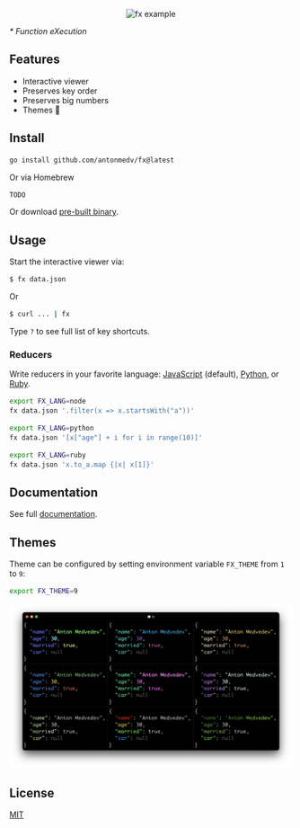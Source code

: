 <p align="center"><img src="https://medv.io/assets/fx.gif" width="562" alt="fx example"></p>

_* Function eXecution_

## Features

- Interactive viewer
- Preserves key order
- Preserves big numbers
- Themes 🎁

## Install

```bash
go install github.com/antonmedv/fx@latest
```

Or via Homebrew

```bash
TODO
```

Or download [pre-built binary](https://github.com/antonmedv/fx/releases).

## Usage

Start the interactive viewer via:

```bash
$ fx data.json
```

Or

```bash
$ curl ... | fx
```

Type `?` to see full list of key shortcuts.

### Reducers

Write reducers in your favorite language: [JavaScript](docs/reducers.md#node) (default),
[Python](docs/reducers.md#python), or [Ruby](docs/reducers.md#ruby).

```bash
export FX_LANG=node
fx data.json '.filter(x => x.startsWith("a"))'
```

```bash
export FX_LANG=python
fx data.json '[x["age"] + i for i in range(10)]'
```

```bash
export FX_LANG=ruby
fx data.json 'x.to_a.map {|x| x[1]}'
```

## Documentation

See full [documentation](https://github.com/antonmedv/fx/blob/master/DOCS.md).

## Themes

Theme can be configured by setting environment variable `FX_THEME` from `1`
to `9`:

```bash
export FX_THEME=9
```

<img width="1214" alt="themes" src="docs/images/themes.png">

## License

[MIT](https://github.com/antonmedv/fx/blob/master/LICENSE)
